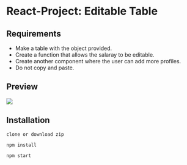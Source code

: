 # React-Project: Editable Table

## Requirements

- Make a table with the object provided. 
- Create a function that allows the salaray to be editable.
- Create another component where the user can add more profiles.
- Do not copy and paste.

## Preview 

![](https://i.imgur.com/hlz9Xl6.png)

## Installation
```
clone or download zip
```
```
npm install
```
```
npm start
```
